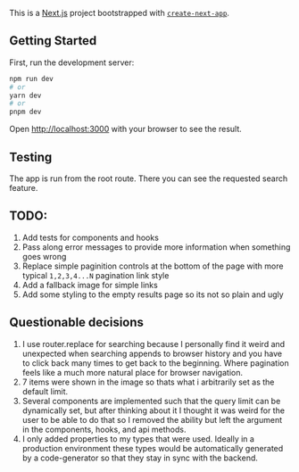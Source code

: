 This is a [Next.js](https://nextjs.org/) project bootstrapped with [`create-next-app`](https://github.com/vercel/next.js/tree/canary/packages/create-next-app).

## Getting Started

First, run the development server:

```bash
npm run dev
# or
yarn dev
# or
pnpm dev
```

Open [http://localhost:3000](http://localhost:3000) with your browser to see the result.

## Testing
The app is run from the root route. There you can see the requested search feature.

## TODO:
1. Add tests for components and hooks
2. Pass along error messages to provide more information when something goes wrong
3. Replace simple paginition controls at the bottom of the page with more typical `1,2,3,4...N` pagination link style
4. Add a fallback image for simple links
5. Add some styling to the empty results page so its not so plain and ugly

## Questionable decisions
1. I use router.replace for searching because I personally find it weird and unexpected when searching appends to browser history and you have to click back many times to get back to the beginning. Where pagination feels like a much more natural place for browser navigation.
2. 7 items were shown in the image so thats what i arbitrarily set as the default limit.
3. Several components are implemented such that the query limit can be dynamically set, but after thinking about it I thought it was weird for the user to be able to do that so I removed the ability but left the argument in the components, hooks, and api methods.
4. I only added properties to my types that were used. Ideally in a production environment these types would be automatically generated by a code-generator so that they stay in sync with the backend.

